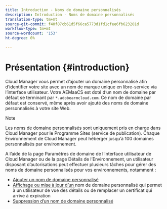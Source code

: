 ```yaml
---
title: Introduction - Noms de domaine personnalisés
description: Introduction - Noms de domaine personnalisés
translation-type: tm+mt
source-git-commit: f40f87cb61d5f66ca5773d1fd1cfee6fb623201d
workflow-type: tm+mt
source-wordcount: '153'
ht-degree: 0%

---
```



# Présentation {#introduction}

Cloud Manager vous permet d’ajouter un domaine personnalisé afin d’identifier votre site avec un nom de marque unique en libre-service via l’interface utilisateur. Votre AEMaaCS est doté d’un nom de domaine par défaut se terminant par `*.adobearmcloud.com`. Ce nom de domaine par défaut est conservé, même après avoir ajouté des noms de domaine personnalisés à votre site Web.

>[!NOTE]
>Les noms de domaine personnalisés sont uniquement pris en charge dans Cloud Manager pour le Programme Sites (service de publication). Chaque Environnement de Cloud Manager peut héberger jusqu’à 100 domaines personnalisés par environnement.

A l’aide de la page Paramètres de domaine de l’interface utilisateur de Cloud Manager ou de la page Détails de l’Environnement, un utilisateur disposant d’autorisations peut effectuer plusieurs tâches pour gérer des noms de domaine personnalisés pour vos environnements, notamment :

* [Ajouter un nom de domaine personnalisé](/help/implementing/cloud-manager/custom-domain-names/add-custom-domain-name.md)
* [Affichage ou mise à jour d’un ](/help/implementing/cloud-manager/custom-domain-names/view-update-replace-custom-domain-name.md) nom de domaine personnalisé qui permet à un utilisateur de vue des détails ou de remplacer un certificat qui arrive à expiration
* [Suppression d’un nom de domaine personnalisé](/help/implementing/cloud-manager/custom-domain-names/delete-custom-domain-name.md)